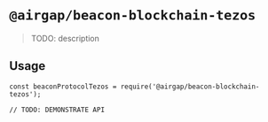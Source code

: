 # `@airgap/beacon-blockchain-tezos`

> TODO: description

## Usage

```
const beaconProtocolTezos = require('@airgap/beacon-blockchain-tezos');

// TODO: DEMONSTRATE API
```
